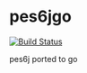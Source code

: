 # pes6jgo
[![Build Status](https://travis-ci.org/pinfake/pes6jgo.svg?branch=master)](https://travis-ci.org/pinfake/pes6jgo)

pes6j ported to go
